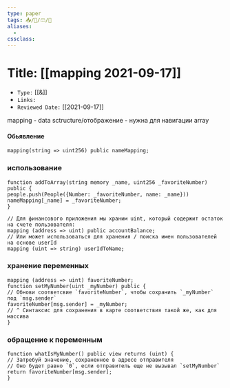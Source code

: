 ```yaml
---
type: paper
tags: 📥️/📜️/🩳/🗿
aliases:
  - 
cssclass: 
---
```




# Title: **[[mapping 2021-09-17]]**
- `Type:` [[&]]
- `Links:`
- `Reviewed Date:` [[2021-09-17]]


mapping - data sctructure/отображение - нужна для навигации array

#### Обьявление
```solidity
mapping(string => uint256) public nameMapping;
```

### использование 

```solidity
function addToArray(string memory _name, uint256 _favoriteNumber) public { 
people.push(People({Number: _favoriteNumber, name: _name}))
nameMapping[_name] = _favoriteNumber;
}

```

```solidity
// Для финансового приложения мы храним uint, который содержит остаток на счете пользователя: 
mapping (address => uint) public accountBalance;
// Или может использоваться для хранения / поиска имен пользователей на основе userId 
mapping (uint => string) userIdToName;
```

### хранение переменных
```solidity
mapping (address => uint) favoriteNumber;
function setMyNumber(uint _myNumber) public { 
// Обнови соответсвие `favoriteNumber`, чтобы сохранить `_myNumber` под `msg.sender` 
favoriteNumber[msg.sender] = _myNumber; 
// ^ Синтаксис для сохранения в карте соответствия такой же, как для массива
}
```

### обращение к переменным 
```solidity
function whatIsMyNumber() public view returns (uint) { 
// Затребуй значение, сохраненное в адресе отправителя 
// Оно будет равно `0`, если отправитель еще не вызывал `setMyNumber` return favoriteNumber[msg.sender]; 
}
```
